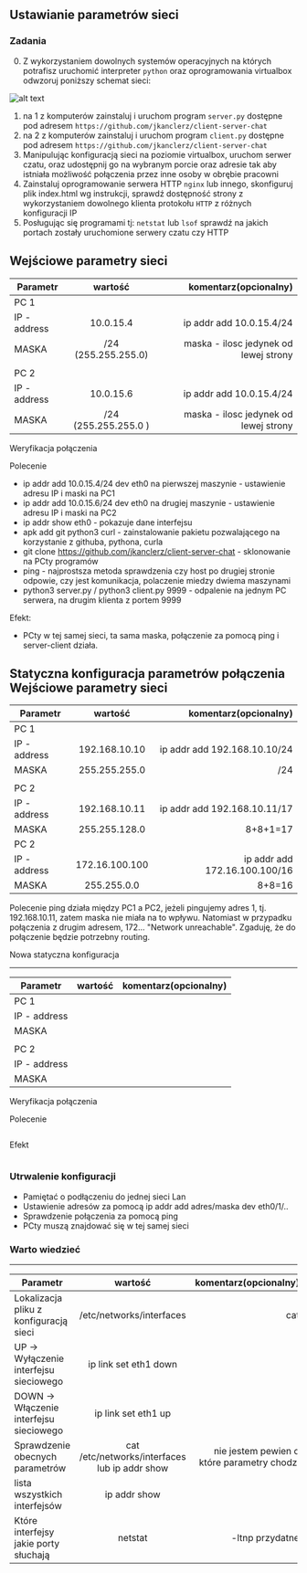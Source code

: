 ## Ustawianie parametrów sieci

### Zadania

0. Z wykorzystaniem dowolnych systemów operacyjnych na których potrafisz uruchomić interpreter ``python`` oraz oprogramowania virtualbox odwzoruj poniższy schemat sieci:

![alt text][network]

[network]: ./network.png "Logo Title Text 2"

1. na 1 z komputerów zainstaluj i uruchom program ``server.py`` dostępne pod adresem ``https://github.com/jkanclerz/client-server-chat``
2. na 2 z komputerów zainstaluj i uruchom program ``client.py`` dostępne pod adresem ``https://github.com/jkanclerz/client-server-chat``
3. Manipulując konfiguracją sieci na poziomie virtualbox, uruchom serwer czatu, oraz udostępnij go na wybranym porcie oraz adresie tak aby istniała możliwość połączenia przez inne osoby w obrębie pracowni
4. Zainstaluj oprogramowanie serwera HTTP ``nginx`` lub innego, skonfiguruj plik index.html wg instrukcji, sprawdź dostępność strony z wykorzystaniem dowolnego klienta protokołu ``HTTP`` z różnych konfiguracji IP
5. Posługując się programami tj: ``netstat`` lub ``lsof`` sprawdź na jakich portach zostały uruchomione serwery czatu czy HTTP

Wejściowe parametry sieci
-------------------------
| Parametr | wartość | komentarz(opcionalny) |
| ------------- |:-------------:| -----:|
|   PC 1 |  
| IP - address  | 10.0.15.4 | ip addr add 10.0.15.4/24 |
| MASKA  | /24 (255.255.255.0) | maska - ilosc jedynek od lewej strony |
|   |  | |
| PC 2  |  | |
| IP - address  | 10.0.15.6 | ip addr add 10.0.15.4/24 |
| MASKA  | /24 (255.255.255.0 )| maska - ilosc jedynek od lewej strony |

Weryfikacja połączenia

Polecenie

* ip addr add 10.0.15.4/24 dev eth0 na pierwszej maszynie - ustawienie adresu IP i maski na PC1
* ip addr add 10.0.15.6/24 dev eth0 na drugiej maszynie - ustawienie adresu IP i maski na PC2
* ip addr show eth0 - pokazuje dane interfejsu
* apk add git python3 curl - zainstalowanie pakietu pozwalającego na korzystanie z githuba, pythona, curla
* git clone https://github.com/jkanclerz/client-server-chat - sklonowanie na PCty programów
* ping - najprostsza metoda sprawdzenia czy host po drugiej stronie odpowie, czy jest komunikacja, polaczenie miedzy dwiema maszynami
* python3 server.py / python3 client.py 9999 - odpalenie na jednym PC serwera, na drugim klienta z portem 9999

Efekt:
* PCty w tej samej sieci, ta sama maska, połączenie za pomocą ping i server-client działa.

Statyczna konfiguracja parametrów połączenia
Wejściowe parametry sieci
-------------------------
| Parametr | wartość | komentarz(opcionalny) |
| ------------- |:-------------:| -----:|
|   PC 1 |  
| IP - address  | 192.168.10.10 | ip addr add 192.168.10.10/24 |
| MASKA  | 255.255.255.0 | /24 |
|   |  | |
| PC 2  |  | |
| IP - address  | 192.168.10.11 | ip addr add 192.168.10.11/17 |
| MASKA  | 255.255.128.0 | 8+8+1=17 |
| PC 2  |  | |
| IP - address  | 172.16.100.100 | ip addr add 172.16.100.100/16 |
| MASKA  | 255.255.0.0 | 8+8=16 |

Polecenie ping działa między PC1 a PC2, jeżeli pingujemy adres 1, tj. 192.168.10.11, zatem maska nie miała na to wpływu. Natomiast w przypadku połączenia z drugim adresem, 172... "Network unreachable". Zgaduję, że do połączenie będzie potrzebny routing.


Nowa statyczna konfiguracja 

-------------------------
| Parametr | wartość | komentarz(opcionalny) |
| ------------- |:-------------:| -----:|
|   PC 1 |  
| IP - address  |  | |
| MASKA  |  | |
|   |  | |
| PC 2  |  | |
| IP - address  |  | |
| MASKA  |  | |

Weryfikacja połączenia

Polecenie
```
```

Efekt
```
```

### Utrwalenie konfiguracji

* Pamiętać o podłączeniu do jednej sieci Lan
* Ustawienie adresów za pomocą ip addr add adres/maska dev eth0/1/..
* Sprawdzenie połączenia za pomocą ping
* PCty muszą znajdować się w tej samej sieci

### Warto wiedzieć

-------------------------
| Parametr | wartość | komentarz(opcionalny) |
| ------------- |:-------------:| -----:|
| Lokalizacja pliku z konfiguracją sieci| /etc/networks/interfaces | cat |
| UP -> Wyłączenie interfejsu sieciowego| ip link set eth1 down |  |
| DOWN -> Włączenie interfejsu sieciowego| ip link set eth1 up | |
| Sprawdzenie obecnych parametrów | cat /etc/networks/interfaces lub ip addr show | nie jestem pewien o które parametry chodzi |
| lista wszystkich interfejsów | ip addr show | |
| Które interfejsy jakie porty słuchają | netstat | -ltnp przydatne |


